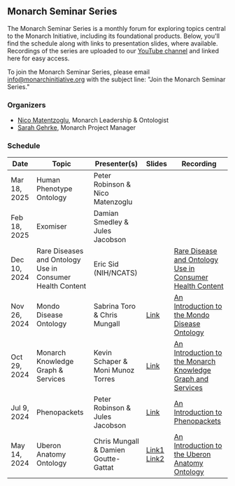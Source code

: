 ## Monarch Seminar Series

The Monarch Seminar Series is a monthly forum for exploring topics central to the Monarch Initiative, including its foundational products. Below, you'll find the schedule along with links to presentation slides, where available. Recordings of the series are uploaded to our [YouTube channel](https://www.youtube.com/@monarchinitiative) and linked here for easy access.

To join the Monarch Seminar Series, please email info@monarchinitiative.org with the subject line: "Join the Monarch Seminar Series."

### Organizers 
- [Nico Matentzoglu](https://orcid.org/0000-0002-7356-1779), Monarch Leadership & Ontologist  
- [Sarah Gehrke](https://orcid.org/0000-0003-3245-2880), Monarch Project Manager 

### Schedule 
| Date   | Topic   | Presenter(s) | Slides | Recording |
| -- | -- | -- | -- | --|
| Mar 18, 2025 | Human Phenotype Ontology  | Peter Robinson & Nico Matenzoglu |    |
| Feb 18, 2025 | Exomiser  | Damian Smedley & Jules Jacobson   |    |    |
| Dec 10, 2024 | Rare Diseases and Ontology Use in Consumer Health Content | Eric Sid (NIH/NCATS) | | [Rare Disease and Ontology Use in Consumer Health Content](https://youtu.be/kWqDLtOW-TY?si=H58v5hVGrnk0NVhY) |
| Nov 26, 2024 | Mondo Disease Ontology  | Sabrina Toro & Chris Mungall  | [Link](https://docs.google.com/presentation/d/1yFwKudg8ShXRJmWQaO7LGW-D2EazgetSuVlWARFHhn8/edit#slide=id.g2e6f9305531_0_128) | [An Introduction to the Mondo Disease Ontology](https://youtu.be/f3aDoNmcR0M?si=B1Aa-4mMSLN6lF8j) |
| Oct 29, 2024 | Monarch Knowledge Graph & Services  | Kevin Schaper & Moni Munoz Torres  | [Link](https://docs.google.com/presentation/d/1_R6bjhiTXu9TemzqB2k770G2BndxE73aQZUH2LlnhEM/edit#slide=id.g2878b95946a_1_64)  | [An Introduction to the Monarch Knowledge Graph and Services](https://youtu.be/z11xZKBEO-U?si=B2VkbsgIz1irjm3H)   |
| Jul 9, 2024  | Phenopackets | Peter Robinson & Jules Jacobson | [Link](https://docs.google.com/presentation/d/1_fvQnUSXTFTGEALbuBFjniGuMYd-yE0W8tBbReio-MU/edit#slide=id.g2db6772adf1_0_319)       | [An Introduction to Phenopackets](https://youtu.be/Ym5rC2Op_PM?si=fzLmLd4IiIRLI2R4) |
| May 14, 2024 | Uberon Anatomy Ontology | Chris Mungall & Damien Goutte-Gattat | [Link1](https://docs.google.com/presentation/d/15JyOunBw6R_xcs7wBWdZZPvmcQsPLKUDa6ycEqa5NE4/edit#slide=id.g2445be87c8e_0_0)<br> [Link2](https://drive.google.com/file/d/1nNFfNWcuT30wlGrkxqRWnq2Q5l_r87w7/view?usp=sharing) | [An Introduction to the Uberon Anatomy Ontology](https://youtu.be/HmFhTk0Bahs?feature=shared)      |




